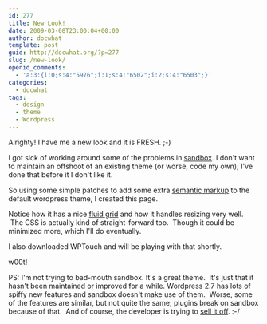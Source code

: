 ```yaml
---
id: 277
title: New Look!
date: 2009-03-08T23:00:04+00:00
author: docwhat
template: post
guid: http://docwhat.org/?p=277
slug: /new-look/
openid_comments:
  - 'a:3:{i:0;s:4:"5976";i:1;s:4:"6502";i:2;s:4:"6503";}'
categories:
  - docwhat
tags:
  - design
  - theme
  - Wordpress
---
```


Alrighty! I have me a new look and it is FRESH. ;-)

I got sick of working around some of the problems in
<a href="http://www.plaintxt.org/themes/sandbox/">sandbox</a>. I don't want to
maintain an offshoot of an existing theme (or worse, code my own); I've done
that before it I don't like it.

So using some simple patches to add some extra
<a href="http://en.wikipedia.org/wiki/Semantic_Web">semantic markup</a> to the
default wordpress theme, I created this page.

Notice how it has a nice
<a title="A List Apart article about Fluid Grids" href="http://www.alistapart.com/articles/fluidgrids">fluid
grid</a> and how it handles resizing very well.  The CSS is actually kind of
straight-forward too.  Though it could be minimized more, which I'll do
eventually.

I also downloaded WPTouch and will be playing with that shortly.

w00t!

PS: I'm not trying to bad-mouth sandbox. It's a great theme.  It's just that it
hasn't been maintained or improved for a while. Wordpress 2.7 has lots of spiffy
new features and sandbox doesn't make use of them.  Worse, some of the features
are similar, but not quite the same; plugins break on sandbox because of that.
 And of course, the developer is trying to
<a href="http://www.plaintxt.org/2009/01/looking-for-a-wordpress-brand/">sell it
off</a>. :-/
